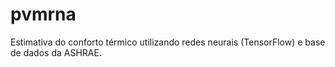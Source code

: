 # pvmrna
Estimativa do conforto térmico utilizando redes neurais (TensorFlow) e base de dados da ASHRAE. 
